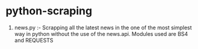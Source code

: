# python-scraping
1. news.py :- Scrapping all the latest news in the one of the most simplest way in python without the use of the news.api. Modules used are BS4 and REQUESTS
